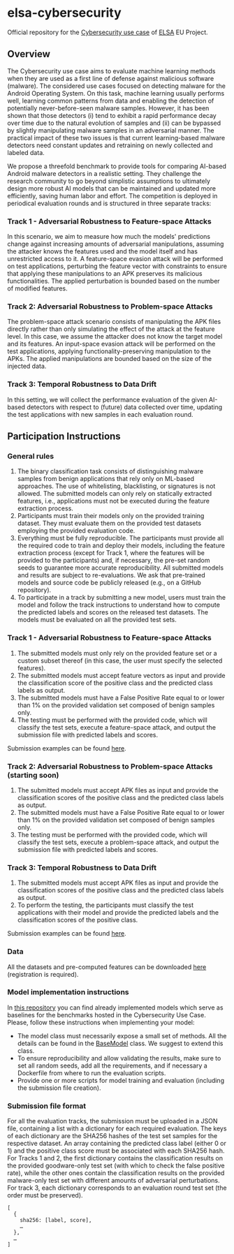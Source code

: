 # elsa-cybersecurity
Official repository for the [Cybersecurity use case](https://benchmarks.elsa-ai.eu/?ch=6) of [ELSA](https://www.elsa-ai.eu/) EU Project.

## Overview

The Cybersecurity use case aims to evaluate machine learning methods when they are used as a first line of defense against malicious software (malware). The considered use cases focused on detecting malware for the Android Operating System. On this task, machine learning usually performs well, learning common patterns from data and enabling the detection of potentially never-before-seen malware samples. However, it has been shown that those detectors (i) tend to exhibit a rapid performance decay over time due to the natural evolution of samples and (ii) can be bypassed by slightly manipulating malware samples in an adversarial manner. The practical impact of these two issues is that current learning-based malware detectors need constant updates and retraining on newly collected and labeled data.

We propose a threefold benchmark to provide tools for comparing AI-based Android malware detectors in a realistic setting. They challenge the research community to go beyond simplistic assumptions to ultimately design more robust AI models that can be maintained and updated more efficiently, saving human labor and effort. The competition is deployed in periodical evaluation rounds and is structured in three separate tracks:

### Track 1 - Adversarial Robustness to Feature-space Attacks
In this scenario, we aim to measure how much the models' predictions change against increasing amounts of adversarial manipulations, assuming the attacker knows the features used and the model itself and has unrestricted access to it. A feature-space evasion attack will be performed on test applications, perturbing the feature vector with constraints to ensure that applying these manipulations to an APK preserves its malicious functionalities. The applied perturbation is bounded based on the number of modified features.

### Track 2: Adversarial Robustness to Problem-space Attacks
The problem-space attack scenario consists of manipulating the APK files directly rather than only simulating the effect of the attack at the feature level. In this case, we assume the attacker does not know the target model and its features. An input-space evasion attack will be performed on the test applications, applying functionality-preserving manipulation to the APKs. The applied manipulations are bounded based on the size of the injected data.

### Track 3: Temporal Robustness to Data Drift
In this setting, we will collect the performance evaluation of the given AI-based detectors with respect to (future) data collected over time, updating the test applications with new samples in each evaluation round.

## Participation Instructions

### General rules
1. The binary classification task consists of distinguishing malware samples from benign applications that rely only on ML-based approaches. The use of whitelisting, blacklisting, or signatures is not allowed. The submitted models can only rely on statically extracted features, i.e., applications must not be executed during the feature extraction process.
2. Participants must train their models only on the provided training dataset. They must evaluate them on the provided test datasets employing the provided evaluation code.
3. Everything must be fully reproducible. The participants must provide all the required code to train and deploy their models, including the feature extraction process (except for Track 1, where the features will be provided to the participants) and, if necessary, the pre-set random seeds to guarantee more accurate reproducibility. All submitted models and results are subject to re-evaluations. We ask that pre-trained models and source code be publicly released (e.g., on a GitHub repository). 
4. To participate in a track by submitting a new model, users must train the model and follow the track instructions to understand how to compute the predicted labels and scores on the released test datasets. The models must be evaluated on all the provided test sets.

### Track 1 - Adversarial Robustness to Feature-space Attacks
1. The submitted models must only rely on the provided feature set or a custom subset thereof (in this case, the user must specify the selected features). 
2. The submitted models must accept feature vectors as input and provide the classification score of the positive class and the predicted class labels as output. 
3. The submitted models must have a False Positive Rate equal to or lower than 1% on the provided validation set composed of benign samples only. 
4. The testing must be performed with the provided code, which will classify the test sets, execute a feature-space attack, and output the submission file with predicted labels and scores.

Submission examples can be found [here](https://github.com/pralab/elsa-cybersecurity/blob/main/track_1/README.md).

### Track 2: Adversarial Robustness to Problem-space Attacks (starting soon)
1. The submitted models must accept APK files as input and provide the classification scores of the positive class and the predicted class labels as output. 
2. The submitted models must have a False Positive Rate equal to or lower than 1% on the provided validation set composed of benign samples only. 
3. The testing must be performed with the provided code, which will classify the test sets, execute a problem-space attack, and output the submission file with predicted labels and scores.

### Track 3: Temporal Robustness to Data Drift
1. The submitted models must accept APK files as input and provide the classification scores of the positive class and the predicted class labels as output. 
2. To perform the testing, the participants must classify the test applications with their model and provide the predicted labels and the classification scores of the positive class.

Submission examples can be found [here](https://github.com/pralab/elsa-cybersecurity/blob/main/track_3/README.md).

### Data
All the datasets and pre-computed features can be downloaded [here](https://benchmarks.elsa-ai.eu/?ch=6&com=downloads) (registration is required).


### Model implementation instructions
In [this repository](https://github.com/pralab/android-detectors) you can find already implemented models which serve as baselines for the benchmarks hosted in the Cybersecurity Use Case.
Please, follow these instructions when implementing your model:
- The model class must necessarily expose a small set of methods. All the details can be found in the [BaseModel](https://github.com/pralab/android-detectors/src/base/base_model.py) class. We suggest to extend this class.
- To ensure reproducibility and allow validating the results, make sure to set all random seeds, add all the requirements, and if necessary a Dockerfile from where to run the evaluation scripts.
- Provide one or more scripts for model training and evaluation (including the submission file creation).

### Submission file format
For all the evaluation tracks, the submission must be uploaded in a JSON file, containing a list with a dictionary for each required evaluation. The keys of each dictionary are the SHA256 hashes of the test set samples for the respective dataset. An array containing the predicted class label (either 0 or 1) and the positive class score must be associated with each SHA256 hash. For Tracks 1 and 2, the first dictionary contains the classification results on the provided goodware-only test set (with which to check the false positive rate), while the other ones contain the classification results on the provided malware-only test set with different amounts of adversarial perturbations. For track 3, each dictionary corresponds to an evaluation round test set (the order must be preserved).
```
[
  {
    sha256: [label, score],
    …
  },
  …
]
```